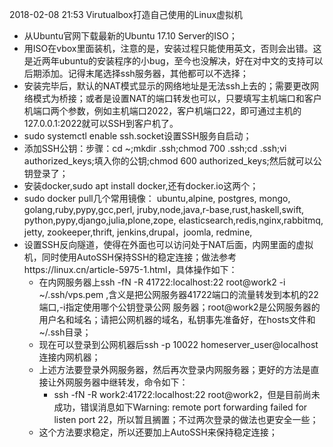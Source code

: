 2018-02-08 21:53
Virutualbox打造自己使用的Linux虚拟机
  * 从Ubuntu官网下载最新的Ubuntu 17.10 Server的ISO；
  * 用ISO在vbox里面装机，注意的是，安装过程只能使用英文，否则会出错。这是近两年ubuntu的安装程序的小bug，至今也没解决，好在对中文的支持可以后期添加。记得末尾选择ssh服务器，其他都可以不选择；
  * 安装完毕后，默认的NAT模式显示的网络地址是无法ssh上去的；需要更改网络模式为桥接；或者是设置NAT的端口转发也可以，只要填写主机端口和客户机端口两个参数，例如主机端口2022，客户机端口22，即可通过主机的127.0.0.1:2022就可以SSH到客户机了。
  * sudo systemctl enable ssh.socket设置SSH服务自启动；
  * 添加SSH公钥：步骤：cd ~;mkdir .ssh;chmod 700 .ssh;cd .ssh;vi authorized_keys;填入你的公钥;chmod 600 authorized_keys;然后就可以公钥登录了；
  * 安装docker,sudo apt install docker,还有docker.io这两个；
  * sudo docker pull几个常用镜像：
  ubuntu,alpine,
  postgres, mongo,
  golang,ruby,pypy,gcc,perl, jruby,node,java,r-base,rust,haskell,swift,
  python,pypy,django,julia,plone,zope,
  elasticsearch,redis,nginx,rabbitmq,
  jetty, zookeeper,thrift,
  jenkins,drupal，joomla, redmine,
  * 设置SSH反向隧道，使得在外面也可以访问处于NAT后面，内网里面的虚拟机，同时使用AutoSSH保持SSH的稳定连接；做法参考https://linux.cn/article-5975-1.html，具体操作如下：
    *   在内网服务器上ssh -fN -R 41722:localhost:22 root@work2 -i ~/.ssh/vps.pem ,含义是把公网服务器41722端口的流量转发到本机的22端口,-i指定使用哪个公钥登录公网 服务器；root@work2是公网服务器的用户名和域名；请把公网机器的域名，私钥事先准备好，在hosts文件和~/.ssh目录；
    *   现在可以登录到公网机器后ssh -p 10022 homeserver_user@localhost连接内网机器；
    * 上述方法要登录外网服务器，然后再次登录内网服务器；更好的方法是直接让外网服务器中继转发，命令如下：
        *   ssh -fN -R work2:41722:localhost:22 root@work2，但是目前尚未成功，错误消息如下Warning: remote port forwarding failed for listen port 22，所以暂且搁置；不过两次登录的做法也更安全一些；
    *   这个方法要求稳定，所以还要加上AutoSSH来保持稳定连接；
